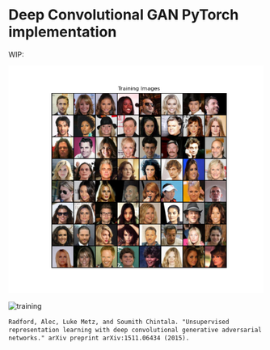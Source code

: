 # Deep Convolutional GAN PyTorch implementation

WIP: 

![training](plots/Figure_1.png)

![training](plots/animation.gif)



















```
Radford, Alec, Luke Metz, and Soumith Chintala. "Unsupervised representation learning with deep convolutional generative adversarial networks." arXiv preprint arXiv:1511.06434 (2015).
```

